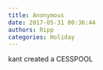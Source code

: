 ```yaml
---
title: Anonymous
date: 2017-05-31 00:36:44
authors: Ripp
categories: Holiday
---
```


 kant created a CESSPOOL